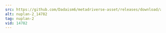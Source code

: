 ```yaml
---
src: https://github.com/Dadaism6/metadriverse-asset/releases/download/assetsv1.0.1/nuplan-2_14782.mp4
alt: nuplan-2_14782
tag: nuplan-2
vid: 14782
---
```

